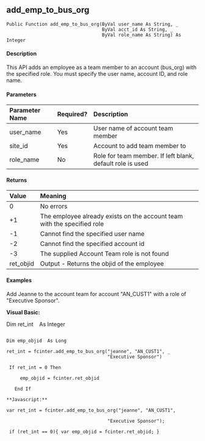 add_emp_to_bus_org
----------------------

```
Public Function add_emp_to_bus_org(ByVal user_name As String, _
                                   ByVal acct_id As String, _
                                   ByVal role_name As String) As Integer
```

#### Description

This API adds an employee as a team member to an account (bus_org) with the specified role. You must specify the user name, account ID, and role name.

#### Parameters

| Parameter Name | Required? | Description |
|:--- |:--- |:--- |
| user_name | Yes | User name of account team member |
| site_id | Yes | Account to add team member to |
| role_name | No | Role for team member. If left blank, default role is used |

#### Returns

| Value | Meaning |
|:--- |:--- |
| 0 | No errors |
| +1 | The employee already exists on the account team with the specified role |
| -1 | Cannot find the specified user name |
| -2 | Cannot find the specified account id |
| -3 | The supplied Account Team role is not found |
| ret_objid | Output - Returns the objid of the employee |

#### Examples

 Add Jeanne to the account team for account "AN_CUST1" with a role of "Executive Sponsor".

**Visual Basic:**

Dim ret_int    As Integer
```

Dim emp_objid  As Long

ret_int = fcinter.add_emp_to_bus_org("jeanne", "AN_CUST1", _
                                     "Executive Sponsor")

 If ret_int = 0 Then

     emp_objid = fcinter.ret_objid

   End If

**Javascript:**

var ret_int = fcinter.add_emp_to_bus_org("jeanne", "AN_CUST1",

                                     "Executive Sponsor");

 if (ret_int == 0){ var emp_objid = fcinter.ret_objid; }